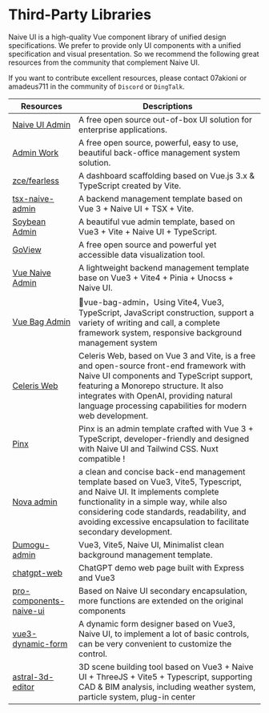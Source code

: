<!--anchor:on-->

# Third-Party Libraries

Naive UI is a high-quality Vue component library of unified design specifications. We prefer to provide only UI components with a unified specification and visual presentation. So we recommend the following great resources from the community that complement Naive UI.

If you want to contribute excellent resources, please contact 07akioni or amadeus711 in the community of `Discord` or `DingTalk`.

| Resources | Descriptions |
| --- | --- |
| [Naive UI Admin](https://github.com/jekip/naive-ui-admin) | A free open source out-of-box UI solution for enterprise applications. |
| [Admin Work](https://github.com/qingqingxuan/admin-work) | A free open source, powerful, easy to use, beautiful back-office management system solution. |
| [zce/fearless](https://github.com/zce/fearless) | A dashboard scaffolding based on Vue.js 3.x & TypeScript created by Vite. |
| [tsx-naive-admin](https://github.com/WalkAlone0325/tsx-naive-admin) | A backend management template based on Vue 3 + Naive UI + TSX + Vite. |
| [Soybean Admin](https://github.com/honghuangdc/soybean-admin) | A beautiful vue admin template, based on Vue3 + Vite + Naive UI + TypeScript. |
| [GoView](https://github.com/dromara/go-view) | A free open source and powerful yet accessible data visualization tool. |
| [Vue Naive Admin](https://github.com/zclzone/vue-naive-admin) | A lightweight backend management template base on Vue3 + Vite4 + Pinia + Unocss + Naive UI. |
| [Vue Bag Admin](https://vite.itnavs.com/admin/) | 🎉vue-bag-admin，Using Vite4, Vue3, TypeScript, JavaScript construction, support a variety of writing and call, a complete framework system, responsive background management system |
| [Celeris Web](https://github.com/kirklin/celeris-web) | Celeris Web, based on Vue 3 and Vite, is a free and open-source front-end framework with Naive UI components and TypeScript support, featuring a Monorepo structure. It also integrates with OpenAI, providing natural language processing capabilities for modern web development. |
| [Pinx](https://themeforest.net/item/pinx-vuejs-admin-template/47799543?ref=DverseStudio&utm_source=awesomevue) | Pinx is an admin template crafted with Vue 3 + TypeScript, developer-friendly and designed with Naive UI and Tailwind CSS. Nuxt compatible ! |
| [Nova admin](https://github.com/chansee97/nova-admin) | a clean and concise back-end management template based on Vue3, Vite5, Typescript, and Naive UI. It implements complete functionality in a simple way, while also considering code standards, readability, and avoiding excessive encapsulation to facilitate secondary development. |
| [Dumogu-admin](https://admin.dumogu.top/base-naive-ui/) | Vue3, Vite5, Naive UI, Minimalist clean background management template. |
| [chatgpt-web](https://github.com/Chanzhaoyu/chatgpt-web) | ChatGPT demo web page built with Express and Vue3 |
| [pro-components-naive-ui](https://github.com/Zheng-Changfu/pro-components-naive-ui) | Based on Naive UI secondary encapsulation, more functions are extended on the original components |
| [vue3-dynamic-form](https://github.com/yayaluoya/vue3-dynamic-form) | A dynamic form designer based on Vue3, Naive UI, to implement a lot of basic controls, can be very convenient to customize the control. |
| [astral-3d-editor](https://github.com/mlt131220/Astral3DEditor) | 3D scene building tool based on Vue3 + Naive UI + ThreeJS + Vite5 + Typescript, supporting CAD & BIM analysis, including weather system, particle system, plug-in center |